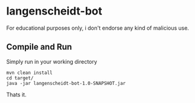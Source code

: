 # langenscheidt-bot
For educational purposes only, i don't endorse any kind of malicious use.

## Compile and Run
Simply run in your working directory

``` 
mvn clean install 
cd target/
java -jar langenscheidt-bot-1.0-SNAPSHOT.jar
```
Thats it.
